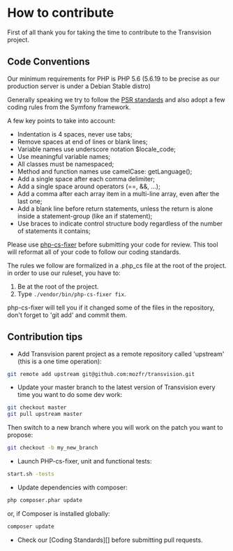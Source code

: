 # How to contribute

First of all thank you for taking the time to contribute to the Transvision project.

## Code Conventions

Our minimum requirements for PHP is PHP 5.6 (5.6.19 to be precise as our production server is under a Debian Stable distro)

Generally speaking we try to follow the [PSR standards](https://github.com/php-fig/fig-standards/tree/master/accepted) and also adopt a few coding rules from the Symfony framework.

A few key points to take into account:

* Indentation is 4 spaces, never use tabs;
* Remove spaces at end of lines or blank lines;
* Variable names use underscore notation $locale_code;
* Use meaningful variable names;
* All classes must be namespaced;
* Method and function names use camelCase: getLanguage();
* Add a single space after each comma delimiter;
* Add a single space around operators (==, &&, ...);
* Add a comma after each array item in a multi-line array, even after the last one;
* Add a blank line before return statements, unless the return is alone inside a statement-group (like an if statement);
* Use braces to indicate control structure body regardless of the number of statements it contains;

Please use [php-cs-fixer](https://github.com/FriendsOfPHP/PHP-CS-Fixer) before submitting your code for review. This tool will reformat all of your code to follow our coding standards.

The rules we follow are formalized in a .php_cs file at the root of the project. in order to use our ruleset, you have to:

1. Be at the root of the project.
2. Type ```./vendor/bin/php-cs-fixer fix```.

php-cs-fixer will tell you if it changed some of the files in the repository, don't forget to 'git add' and commit them.


## Contribution tips

- Add Transvision parent project as a remote repository called 'upstream' (this is a one time operation):
```bash
git remote add upstream git@github.com:mozfr/transvision.git
```
- Update your master branch to the latest version of Transvision every time you want to do some dev work:
```bash
git checkout master
git pull upstream master
```
Then switch to a new branch where you will work on the patch you want to propose:
```bash
git checkout -b my_new_branch
```
- Launch PHP-cs-fixer, unit and functional tests:
```bash
start.sh -tests
```
- Update dependencies with composer:
```bash
php composer.phar update
```
or, if Composer is installed globally:
```bash
composer update
```
- Check our [Coding Standards][] before submitting pull requests.
